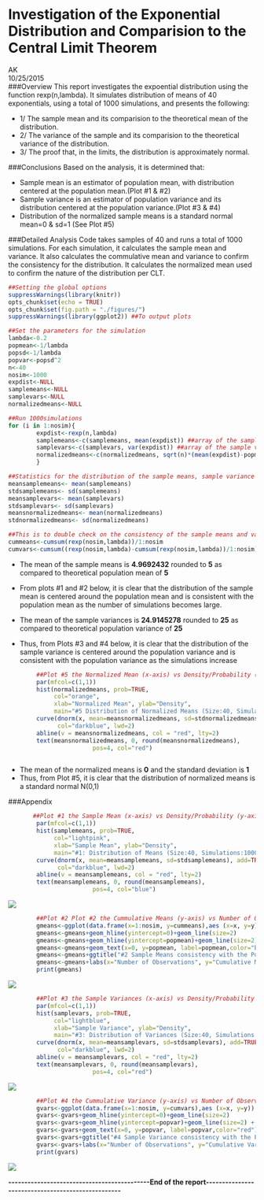 # Investigation of the Exponential Distribution and Comparision to the Central Limit Theorem
AK  
10/25/2015  
###Overview
This report investigates the expoential distribution using the function rexp(n,lambda). It simulates distribution of means of 40 exponentials,  using a total of 1000 simulations, and presents the following:

- 1/ The sample mean and its comparision  to the theoretical mean of the distribution.
- 2/ The variance of the sample and its comparision to the theoretical variance of the distribution.
- 3/ The proof that, in the limits, the distribution is approximately normal.

###Conclusions
Based on the analysis, it is determined that: 

- Sample mean is an estimator of population mean, with distribution centered at the population mean.(Plot #1 & #2)
- Sample variance is an estimator of population variance and its distribution centered at the population variance.(Plot #3 & #4)
- Distribution of the normalized sample means is a standard normal mean=0 & sd=1 (See Plot #5)

###Detailed Analysis
Code takes samples of 40 and runs a total of 1000 simulations. For each simulation, it calculates the sample mean and variance. It also calculates the commulative mean and variance to confirm the consistency for the distribution. It calculates the normalized mean used to confirm the nature of the distribution per CLT.


```r
##Setting the global options
suppressWarnings(library(knitr))
opts_chunk$set(echo = TRUE)
opts_chunk$set(fig.path = "./figures/")                
suppressWarnings(library(ggplot2)) ##To output plots
```


```r
##Set the parameters for the simulation
lambda<-0.2
popmean<-1/lambda
popsd<-1/lambda
popvar<-popsd^2
n<-40
nosim<-1000
expdist<-NULL
samplemeans<-NULL
samplevars<-NULL
normalizedmeans<-NULL

##Run 1000simulations
for (i in 1:nosim){   
        expdist<-rexp(n,lambda)
        samplemeans<-c(samplemeans, mean(expdist)) ##array of the sample means
        samplevars<-c(samplevars, var(expdist)) ##array of the sample variance
        normalizedmeans<-c(normalizedmeans, sqrt(n)*(mean(expdist)-popmean)/popsd) 
        }

##Statistics for the distribution of the sample means, sample variance 
meansamplemeans<- mean(samplemeans)
stdsamplemeans<- sd(samplemeans)
meansamplevars<- mean(samplevars)
stdsamplevars<- sd(samplevars)
meansnormalizedmeans<- mean(normalizedmeans)
stdnormalizedmeans<- sd(normalizedmeans)

##This is to double check on the consistency of the sample means and variance. 
cummeans<-cumsum(rexp(nosim,lambda))/1:nosim
cumvars<-cumsum((rexp(nosim,lambda)-cumsum(rexp(nosim,lambda))/1:nosim)^2)/1:nosim
```
- The mean of the sample means is **4.9692432** rounded to **5** as compared to theoretical population mean of **5**
- From plots #1 and #2 below, it is clear that the distribution of the sample mean is centered around the population mean and is consistent with the population mean as the number of simulations becomes large.

- The mean of the sample variances is **24.9145278** rounded to **25**  as compared to theoretical population variance of **25**
- Thus, from Plots #3 and #4 below, it is clear that the distribution of the sample variance is centered around the population variance and is consistent with the population variance as the simulations increase


```r
        ##Plot #5 the Normalized Mean (x-axis) vs Density/Probability (y-axis)
        par(mfcol=c(1,1))    
        hist(normalizedmeans, prob=TRUE, 
             col="orange",
             xlab="Normalized Mean", ylab="Density", 
             main="#5 Distribution of Normalized Means (Size:40, Simulations:1000)")
        curve(dnorm(x, mean=meansnormalizedmeans, sd=stdnormalizedmeans), add=TRUE,
              col="darkblue", lwd=2)
        abline(v = meansnormalizedmeans, col = "red", lty=2)
        text(meansnormalizedmeans, 0, round(meansnormalizedmeans),
                        pos=4, col="red")
```

<img src="./figures/plotnormalizedemeans-1.png" title="" alt="" style="display: block; margin: auto auto auto 0;" />

- The mean of the normalized means is **0** and the standard deviation is **1**
- Thus, from Plot #5, it is clear that the distribution of normalized means is a standard normal N(0,1)

###Appendix

```r
       ##Plot #1 the Sample Mean (x-axis) vs Density/Probability (y-axis)
        par(mfcol=c(1,1))    
        hist(samplemeans, prob=TRUE, 
             col="lightpink",
             xlab="Sample Mean", ylab="Density", 
             main="#1: Distribution of Means (Size:40, Simulations:1000)")
        curve(dnorm(x, mean=meansamplemeans, sd=stdsamplemeans), add=TRUE,
              col="darkblue", lwd=2)
        abline(v = meansamplemeans, col = "red", lty=2)
        text(meansamplemeans, 0, round(meansamplemeans),
                        pos=4, col="blue")
```

![](./figures/plotsamplemeans-1.png) 

```r
        ##Plot #2 Plot #2 the Cummulative Means (y-axis) vs Number of Observations
        gmeans<-ggplot(data.frame(x=1:nosim, y=cummeans),aes (x=x, y=y))
        gmeans<-gmeans+geom_hline(yintercept=0)+geom_line(size=2)
        gmeans<-gmeans+geom_hline(yintercept=popmean)+geom_line(size=2) + geom_line(color="red")
        gmeans<-gmeans+geom_text(x=0, y=popmean, label=popmean,color="blue")
        gmeans<-gmeans+ggtitle("#2 Sample Means consistency with the Population Mean")
        gmeans<-gmeans+labs(x="Number of Observations", y="Cumulative Mean")
        print(gmeans)
```

![](./figures/plotsamplemeans-2.png) 


```r
        ##Plot #3 the Sample Variances (x-axis) vs Density/Probability (y-axis)
        par(mfcol=c(1,1))   
        hist(samplevars, prob=TRUE, 
             col="lightblue",
             xlab="Sample Variance", ylab="Density", 
             main="#3: Distribution of Variances (Size:40, Simulations:1000)")
        curve(dnorm(x, mean=meansamplevars, sd=stdsamplevars), add=TRUE,
              col="darkblue", lwd=2)
        abline(v = meansamplevars, col = "red", lty=2)
        text(meansamplevars, 0, round(meansamplevars),
                        pos=4, col="red")
```

![](./figures/plotsamplevars-1.png) 

```r
        ##Plot #4 the Cummulative Variance (y-axis) vs Number of Observations
        gvars<-ggplot(data.frame(x=1:nosim, y=cumvars),aes (x=x, y=y))
        gvars<-gvars+geom_hline(yintercept=0)+geom_line(size=2)
        gvars<-gvars+geom_hline(yintercept=popvar)+geom_line(size=2) + geom_line(color="blue")
        gvars<-gvars+geom_text(x=0, y=popvar, label=popvar,color="red")
        gvars<-gvars+ggtitle("#4 Sample Variance consistency with the Population Variance")
        gvars<-gvars+labs(x="Number of Observations", y="Cumulative Variance")
        print(gvars)
```

![](./figures/plotsamplevars-2.png) 

**--------------------------------------------End of the report--------------------------------------------------**
